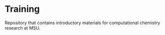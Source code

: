 # Training
Repository that contains introductory materials for computational chemistry research at MSU.

